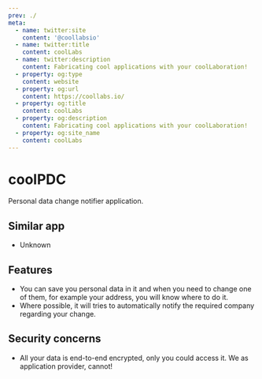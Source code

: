 ```yaml
---
prev: ./
meta:
  - name: twitter:site
    content: '@coollabsio'
  - name: twitter:title
    content: coolLabs
  - name: twitter:description
    content: Fabricating cool applications with your coolLaboration!
  - property: og:type
    content: website
  - property: og:url
    content: https://coollabs.io/
  - property: og:title
    content: coolLabs
  - property: og:description
    content: Fabricating cool applications with your coolLaboration!
  - property: og:site_name
    content: coolLabs
---
```


# coolPDC 
Personal data change notifier application.

## Similar app
- Unknown

## Features
- You can save you personal data in it and when you need to change  one of them, for example your address, you will know where to do it.
- Where possible, it will tries to automatically notify the required company regarding your change.

## Security concerns
- All your data is end-to-end encrypted, only you could access it. We as application provider, cannot! 
